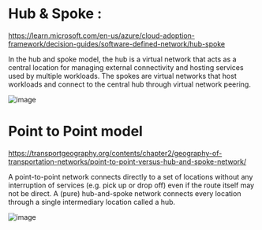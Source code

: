 # Hub & Spoke : 

https://learn.microsoft.com/en-us/azure/cloud-adoption-framework/decision-guides/software-defined-network/hub-spoke

In the hub and spoke model, the hub is a virtual network that acts as a central location for managing external connectivity and hosting services used by multiple workloads. The spokes are virtual networks that host workloads and connect to the central hub through virtual network peering.

![image](https://user-images.githubusercontent.com/40743779/209608094-ed06b329-6b7b-4121-a52c-087de9254543.png)

# Point to Point model

https://transportgeography.org/contents/chapter2/geography-of-transportation-networks/point-to-point-versus-hub-and-spoke-network/

A point-to-point network connects directly to a set of locations without any interruption of services (e.g. pick up or drop off) even if the route itself may not be direct. A (pure) hub-and-spoke network connects every location through a single intermediary location called a hub. 

![image](https://user-images.githubusercontent.com/40743779/209608124-7fd28917-aec9-400e-a895-983d90875be8.png)

